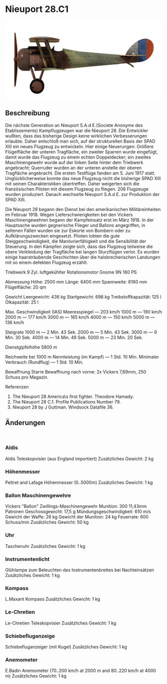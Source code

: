 # Nieuport 28.C1

![nieuport28](../images/nieuport28.png)

## Beschreibung

Die nächste Generation an Nieuport S.A.d E.(Societe Anonyme des Etablissements) Kampflugzeugen war die Nieuport 28. Die Entwickler wußten, dass das bisherige Design keine wirklichen Verbesserungen erlaubte. Daher entschloß man sich, auf der strukturellen Basis der SPAD XIII ein neues Flugzeug zu entwickeln. Hier einige Neuerungen: Größere Flügelfläche der unteren Tragfläche, ein zweiter Sparren wurde eingefügt, damit wurde das Flugzeug zu einem echten Doppeldecker; ein zweites Maschinengewehr wurde auf der linken Seite hinter dem Triebwerk angebracht; Querruder wurden an der unteren anstelle der oberen Tragfläche angebracht. Die ersten Testflüge fanden am 5. Juni 1917 statt. Unglücklicherweise konnte das neue Flugzeug nicht die bisherige SPAD XIII mit seinen Charakteristiken übertreffen. Daher weigerten sich die französischen Piloten mit diesem Flugzeug zu fliegen. 208 Flugzeuge wurden produziert. Danach wechselte Nieuport S.A.d E. zur Produktion der SPAD XIII.

Die Nieuport 28 begann den Dienst bei den amerikanischen Militäreinheiten im Februar 1918. Wegen Lieferschwierigkeiten bei den Vickers Maschinengewehren begann der Kampfeinsatz erst im März 1918. In der Hauptsache wurden gegnerische Flieger und Ballons angegriffen, in seltenen Fällen wurden sie zur Eskorte von Bombern oder zu Aufklärungszwecken eingesetzt. Piloten lobten die gute Steiggeschwindigkeit, die Manövrierfähigkeit und die Sensibilität der Steuerung. In den Kämpfen zeigte sich, dass das Flugzeug teilweise die obere Verkleidung der Tragfläche bei langen Sturzflügen verlor. Es wurden einige haarsträubende Geschichten über die halsbrecherischen Landungen mit so einem defekten Flugzeug erzählt.


Triebwerk
9 Zyl. luftgekühlter Rotationsmotor Gnome 9N 160 PS

Abmessung
Höhe: 2500 mm
Länge: 6400 mm
Spannweite: 8160 mm
Flügelfläche: 20 qm

Gewicht
Leergewicht: 436 kg
Startgewicht: 698 kg
Treibstoffkapazität: 125 l
Ölkapazität: 25 l

Max. Geschwindigkeit (IAS)
Meeresspiegel — 203 km/h
1000 m — 190 km/h
2000 m — 177 km/h
3000 m — 165 km/h
4000 m — 150 km/h
5000 m — 136 km/h

Steigrate
1000 m — 2 Min. 43 Sek.
2000 m — 5 Min. 43 Sek.
3000 m — 9 Min. 30 Sek.
4000 m — 14 Min. 49 Sek.
5000 m — 23 Min. 20 Sek.

Dienstgipfelhöhe 5800 m

Reichweite bei 1000 m
Nennleistung (im Kampf) — 1 Std. 10 Min.
Minimaler Verbrauch (Rundflug) — 1 Std. 10 Min.

Bewaffnung
Starre Bewaffnung nach vorne: 2х Vickers 7,69mm, 250 Schuss pro Magazin.

Referenzen
1) The Nieuport 28 America\s first fighter. Theodore Hamady.
2) The Nieuport 28 C.1. Profile Publications Number 79.
3) Nieuport 28 by J Guttman. Windsock Datafile 36.

## Änderungen
﻿

### Aldis

Aldis Teleskopvisier (aus England importiert)
Zusätzliches Gewicht: 2 kg
﻿

### Höhenmesser

Peltret and Lafage Höhenmesser (0..5000m)
Zusätzliches Gewicht: 1 kg
﻿

### Ballon Maschinengewehre

Vickers "Ballon" Zwillings-Maschinengewehr
Munition: 300 11,43mm Patronen
Geschossgewicht: 17,5 g
Mündungsgeschwindigkeit: 610 m/s
Gewicht der Waffe: 26 kg
Gewicht der Munition: 24 kg
Feuerrate: 600 Schuss/min
Zusätzliches Gewicht: 50 kg
﻿

### Uhr

Taschenuhr
Zusätzliches Gewicht: 1 kg
﻿

### Instrumentenlicht

Glühlampe zum Beleuchten des Instrumentenbrettes bei Nachteinsätzen
Zusätzliches Gewicht: 1 kg
﻿

### Kompass

L.Maxant Kompass
Zusätzliches Gewicht: 1 kg
﻿

### Le-Chretien

Le-Chretien Teleskopvisier
Zusätzliches Gewicht: 1 kg
﻿

### Schiebefluganzeige

Schiebefluganzeiger (mit Kugel)
Zusätzliches Gewicht: 1 kg
﻿

### Anemometer

E.Badin Anemometer (70..200 km/h at 2000 m and 80..220 km/h at 4000 m)
Zusätzliches Gewicht: 1 kg
